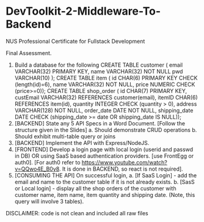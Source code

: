 # DevToolkit-2-Middleware-To-Backend

NUS Professional Certificate for Fullstack Development

Final Assessment.

1) Build a database for the following 
CREATE TABLE customer (
 email VARCHAR(32) PRIMARY KEY,
 name VARCHAR(32) NOT NULL
 pwd VARCHAR(10) 
);
CREATE TABLE item (
 id CHAR(6) PRIMARY KEY CHECK (length(id)=6),
 name VARCHAR(32) NOT NULL,
 price NUMERIC CHECK (price>=0));
CREATE TABLE shop_order (
 id CHAR(7) PRIMARY KEY,
 custEmail VARCHAR(32) REFERENCES customer(email),
 itemID CHAR(6) REFERENCES item(id),
 quantity INTEGER CHECK (quantity > 0),
 address VARCHAR(128) NOT NULL,
 order_date DATE NOT NULL,
 shipping_date DATE CHECK 
 (shipping_date >= date OR 
 shipping_date IS NULL));
2) [BACKEND] State any 5 API Specs in a Word Document. [Follow the structure given in the 
Slides]
a. Should demonstrate CRUD operations
b. Should exhibit multi-table query or joins
3) [BACKEND] Implement the API with Express/NodeJS.
4) [FRONTEND] Develop a login page with local login (userid and passwd in DB) OR using SaaS 
based authentication providers. [use FrontEgg or auth0]. [For auth0 refer to 
https://www.youtube.com/watch?v=QQwo4E_B0y8. It is done in BACKEND, so react is not 
required].
5) [CONSUMING THE API] On successful login, 
a. [If SaaS Login] - add the email and name to the customer table if it is not already 
exists.
b. [SasS or Local login] - display all the shop orders of the customer with customer 
name, item name, item quantity and shipping date. (Note, this query will involve 3 
tables).


DISCLAIMER: code is not clean and included all raw files
